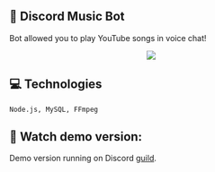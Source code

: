 ## 🤖 Discord Music Bot

Bot allowed you to play YouTube songs in voice chat!

<div align="center"><img src="https://i.ibb.co/wLtzv4s/image.png"></div>

## 💻 Technologies

```
Node.js, MySQL, FFmpeg
```

## 📸 Watch demo version:

Demo version running on Discord [guild](https://discord.gg/NfMVaDMzxG).
